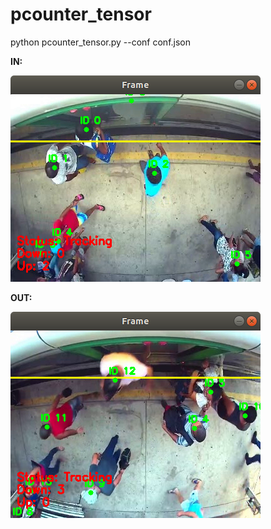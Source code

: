 # pcounter_tensor
python pcounter_tensor.py --conf conf.json

**IN:**

![Alt text](readme/getin.png?raw=true "Title")

**OUT:**

![Alt text](readme/getout.png?raw=true "Title")
